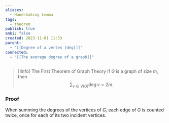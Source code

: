 ```yaml
---
aliases:
  - Handshaking Lemma
tags:
  - theorem
publish: true
anki: false
created: 2023-11-01 11:53
parent:
  - "[[Degree of a vertex (deg)]]"
connected:
  - "[[The average degree of a graph]]"
---
```

> [!info] The First Theorem of Graph Theory
> If $G {}$ is a graph of size $m$, then
> $$\sum_{v\in V(G)}\deg v=2m.$$

### Proof
When summing the degrees of the vertices of $G$, each edge of $G$ is counted twice, once for each of its two incident vertices.












